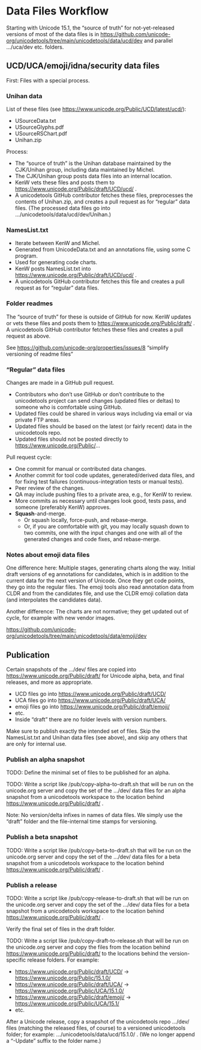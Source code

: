 # Data Files Workflow

Starting with Unicode 15.1, the “source of truth” for not-yet-released versions of
most of the data files is in
https://github.com/unicode-org/unicodetools/tree/main/unicodetools/data/ucd/dev
and parallel .../uca/dev etc. folders.

## UCD/UCA/emoji/idna/security data files

First: Files with a special process.

### Unihan data

List of these files (see https://www.unicode.org/Public/UCD/latest/ucd/):
*   USourceData.txt
*   USourceGlyphs.pdf
*   USourceRSChart.pdf
*   Unihan.zip

Process:
*   The “source of truth” is the Unihan database maintained by the CJK/Unihan group, including data maintained by Michel.
*   The CJK/Unihan group posts data files into an internal location.
*   KenW vets these files and posts them to https://www.unicode.org/Public/draft/UCD/ucd/ .
*   A unicodetools GitHub contributor fetches these files, preprocesses the contents of Unihan.zip,
    and creates a pull request as for “regular” data files.
    (The processed data files go into .../unicodetools/data/ucd/dev/Unihan.)

### NamesList.txt

*   Iterate between KenW and Michel.
*   Generated from UnicodeData.txt and an annotations file, using some C program.
*   Used for generating code charts.
*   KenW posts NamesList.txt into https://www.unicode.org/Public/draft/UCD/ucd/ .
*   A unicodetools GitHub contributor fetches this file
    and creates a pull request as for “regular” data files.

### Folder readmes

The “source of truth” for these is outside of GitHub for now.
KenW updates or vets these files and posts them to https://www.unicode.org/Public/draft/ .
A unicodetools GitHub contributor fetches these files and creates a pull request as above.

See https://github.com/unicode-org/properties/issues/8 “simplify versioning of readme files”

### “Regular” data files

Changes are made in a GitHub pull request.
*   Contributors who don’t use GitHub or don’t contribute to the unicodetools project
    can send changes (updated files or deltas) to someone who is comfortable using GitHub.
*   Updated files could be shared in various ways including via email or via private FTP areas.
*   Updated files should be based on the latest (or fairly recent) data in the unicodetools repo.
*   Updated files should not be posted directly to https://www.unicode.org/Public/...

Pull request cycle:
*   One commit for manual or contributed data changes.
*   Another commit for tool code updates, generated/derived data files,
    and for fixing test failures (continuous-integration tests or manual tests).
*   Peer review of the changes.
*   QA may include pushing files to a private area, e.g., for KenW to review.
*   More commits as necessary until changes look good, tests pass,
    and someone (preferably KenW) approves.
*   **Squash**-and-merge.
    *   Or squash locally, force-push, and rebase-merge.
    *   Or, if you are comfortable with git, you may locally squash down to two commits,
        one with the input changes and one with all of the generated changes and code fixes,
        and rebase-merge.

### Notes about emoji data files

One difference here: Multiple stages, generating charts along the way.
Initial draft versions of eg annotations for candidates,
which is in addition to the current data for the next version of Unicode.
Once they get code points, they go into the regular files.
The emoji tools also read annotation data from CLDR and from the candidates file,
and use the CLDR emoji collation data (and interpolates the candidates data).

Another difference:
The charts are not normative; they get updated out of cycle, for example with new vendor images.

https://github.com/unicode-org/unicodetools/tree/main/unicodetools/data/emoji/dev

## Publication

Certain snapshots of the .../dev/ files are copied into https://www.unicode.org/Public/draft/
for Unicode alpha, beta, and final releases, and more as appropriate.
*   UCD files go into https://www.unicode.org/Public/draft/UCD/
*   UCA files go into https://www.unicode.org/Public/draft/UCA/
*   emoji files go into https://www.unicode.org/Public/draft/emoji/
*   etc.
*   Inside “draft” there are no folder levels with version numbers.

Make sure to publish exactly the intended set of files.
Skip the NamesList.txt and Unihan data files (see above),
and skip any others that are only for internal use.

### Publish an alpha snapshot

TODO: Define the minimal set of files to be published for an alpha.

TODO: Write a script like /pub/copy-alpha-to-draft.sh that will be run on the unicode.org server
and copy the set of the .../dev/ data files for an alpha snapshot
from a unicodetools workspace to the location behind https://www.unicode.org/Public/draft/ .

Note: No version/delta infixes in names of data files.
We simply use the “draft” folder and the file-internal time stamps for versioning.

### Publish a beta snapshot

TODO: Write a script like /pub/copy-beta-to-draft.sh that will be run on the unicode.org server
and copy the set of the .../dev/ data files for a beta snapshot
from a unicodetools workspace to the location behind https://www.unicode.org/Public/draft/ .

### Publish a release

TODO: Write a script like /pub/copy-release-to-draft.sh that will be run on the unicode.org server
and copy the set of the .../dev/ data files for a beta snapshot
from a unicodetools workspace to the location behind https://www.unicode.org/Public/draft/ .

Verify the final set of files in the draft folder.

TODO: Write a script like /pub/copy-draft-to-release.sh that will be run on the unicode.org server
and copy the files from the location behind https://www.unicode.org/Public/draft/
to the locations behind the version-specific release folders.
For example:
*   https://www.unicode.org/Public/draft/UCD/ → https://www.unicode.org/Public/15.1.0/
*   https://www.unicode.org/Public/draft/UCA/ → https://www.unicode.org/Public/UCA/15.1.0/
*   https://www.unicode.org/Public/draft/emoji/ → https://www.unicode.org/Public/UCA/15.1/
*   etc.

After a Unicode release, copy a snapshot of the unicodetools repo .../dev/ files
(matching the released files, of course) to a versioned unicodetools folder;
for example: .../unicodetools/data/ucd/15.1.0/ .
(We no longer append a “-Update” suffix to the folder name.)

